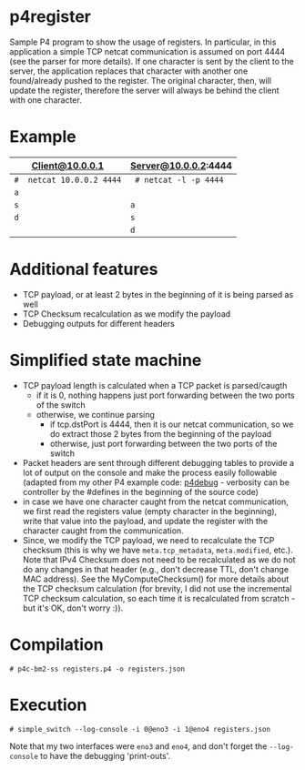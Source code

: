 # p4register
Sample P4 program to show the usage of registers.
In particular, in this application a simple TCP netcat communication is assumed on port 4444 (see the parser for more details).
If one character is sent by the client to the server, the application replaces that character with another one found/already pushed to the register. The original character, then, will update the register, therefore the server will always be behind the client with one character.

# Example
| Client@10.0.0.1                       | Server@10.0.0.2:4444                |
| ------------------------------------- |------------------------------------ |
|`#  netcat 10.0.0.2 4444`              | ` # netcat -l -p 4444`              |  
|`a`                                    | ` `                                 |
|`s`                                    | `a`                                 |
|`d`                                    | `s`                                 |
|` `                                    | `d`                                 |

# Additional features
 - TCP payload, or at least 2 bytes in the beginning of it is being parsed as well
 - TCP Checksum recalculation as we modify the payload
 - Debugging outputs for different headers
 
# Simplified state machine
 - TCP payload length is calculated when a TCP packet is parsed/caugth
    - if it is 0, nothing happens just port forwarding between the two ports of the switch
    - otherwise, we continue parsing
      - if tcp.dstPort is 4444, then it is our netcat communication, so we do extract those 2 bytes from the beginning of the payload
      - otherwise, just port forwarding between the two ports of the switch
 - Packet headers are sent through different debugging tables to provide a lot of output on the console and make the process easily followable (adapted from my other P4 example code: [p4debug](https://github.com/cslev/p4debug) - verbosity can be controller by the #defines in the beginning of the source code)
 - in case we have one character caught from the netcat communication, we first read the registers value (empty character in the beginning), write that value into the payload, and update the register with the character caught from the communication.
 - Since, we modify the TCP payload, we need to recalculate the TCP checksum (this is why we have `meta.tcp_metadata`, `meta.modified`, etc.). Note that IPv4 Checksum does not need to be recalculated as we do not do any changes in that header (e.g., don't decrease TTL, don't change MAC address). See the MyComputeChecksum() for more details about the TCP checksum calculation (for  brevity, I did not use the incremental TCP checksum calculation, so each time it is recalculated from scratch - but it's OK, don't worry :)).
 
 # Compilation
 ```
 # p4c-bm2-ss registers.p4 -o registers.json
 ```
 
 # Execution
 ```
 # simple_switch --log-console -i 0@eno3 -i 1@eno4 registers.json
 ```
 Note that my two interfaces were `eno3` and `eno4`, and don't forget the `--log-console` to have the debugging 'print-outs'.
 
